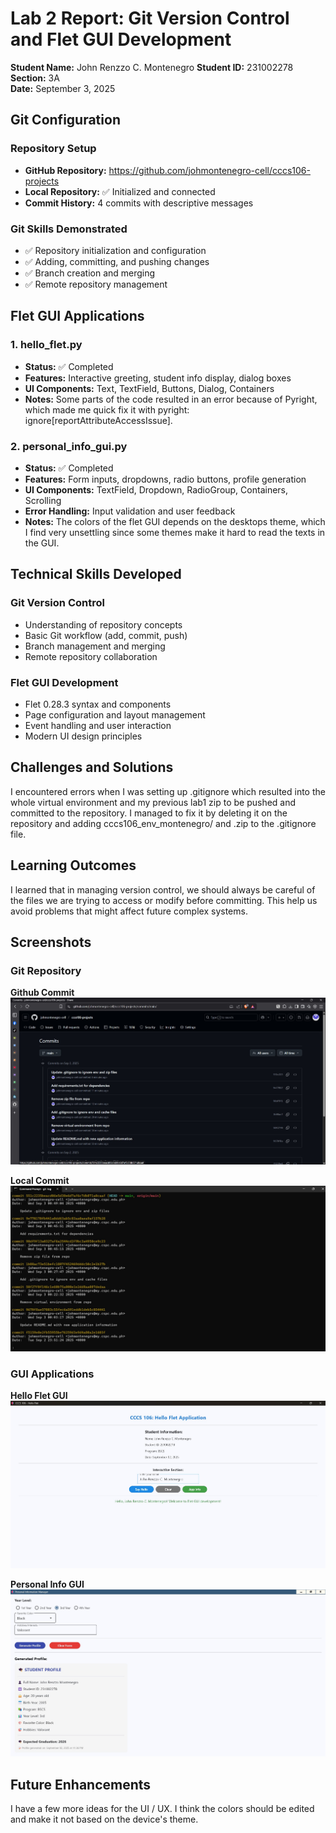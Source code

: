 # Lab 2 Report: Git Version Control and Flet GUI Development

**Student Name:** John Renzzo C. Montenegro
**Student ID:** 231002278 \
**Section:** 3A\
**Date:** September 3, 2025

## Git Configuration

### Repository Setup
- **GitHub Repository:** https://github.com/johmontenegro-cell/cccs106-projects
- **Local Repository:** ✅ Initialized and connected
- **Commit History:** 4 commits with descriptive messages

### Git Skills Demonstrated
- ✅ Repository initialization and configuration
- ✅ Adding, committing, and pushing changes
- ✅ Branch creation and merging
- ✅ Remote repository management

## Flet GUI Applications

### 1. hello_flet.py
- **Status:** ✅ Completed
- **Features:** Interactive greeting, student info display, dialog boxes
- **UI Components:** Text, TextField, Buttons, Dialog, Containers
- **Notes:** Some parts of the code resulted in an error because of Pyright, which made me quick fix it with pyright: ignore[reportAttributeAccessIssue].

### 2. personal_info_gui.py
- **Status:** ✅ Completed
- **Features:** Form inputs, dropdowns, radio buttons, profile generation
- **UI Components:** TextField, Dropdown, RadioGroup, Containers, Scrolling
- **Error Handling:** Input validation and user feedback
- **Notes:** The colors of the flet GUI depends on the desktops theme, which I find very unsettling since some themes make it hard to read the texts in the GUI.

## Technical Skills Developed

### Git Version Control
- Understanding of repository concepts
- Basic Git workflow (add, commit, push)
- Branch management and merging
- Remote repository collaboration

### Flet GUI Development
- Flet 0.28.3 syntax and components
- Page configuration and layout management
- Event handling and user interaction
- Modern UI design principles

## Challenges and Solutions

I encountered errors when I was setting up .gitignore which resulted into the whole virtual environment and my previous lab1 zip to be pushed and committed to the repository. I managed to fix it by deleting it on the repository and adding cccs106_env_montenegro/ and .zip to the .gitignore file.

## Learning Outcomes

I learned that in managing version control, we should always be careful of the files we are trying to access or modify before committing. This help us avoid problems that might affect future complex systems.

## Screenshots
### Git Repository
**Github Commit**
![github commit](lab2_screenshots\github_commit.jpg)

**Local Commit**
![local commit](lab2_screenshots\local_commit.jpg)

### GUI Applications
**Hello Flet GUI**
![hello flet](lab2_screenshots\hello_flet_gui.jpg)

**Personal Info GUI**
![personal info](lab2_screenshots\personal_info_gui.jpg)

## Future Enhancements

I have a few more ideas for the UI / UX. I think the colors should be edited and make it not based on the device's theme.
